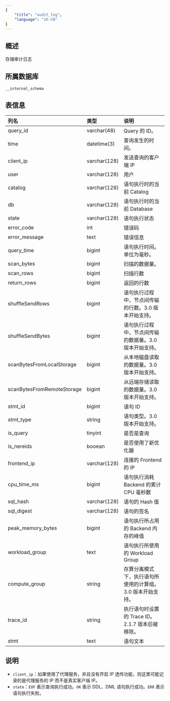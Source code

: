 ```yaml
---
{
    "title": "audit_log",
    "language": "zh-CN"
}
---
```


<!--
Licensed to the Apache Software Foundation (ASF) under one
or more contributor license agreements.  See the NOTICE file
distributed with this work for additional information
regarding copyright ownership.  The ASF licenses this file
to you under the Apache License, Version 2.0 (the
"License"); you may not use this file except in compliance
with the License.  You may obtain a copy of the License at

  http://www.apache.org/licenses/LICENSE-2.0

Unless required by applicable law or agreed to in writing,
software distributed under the License is distributed on an
"AS IS" BASIS, WITHOUT WARRANTIES OR CONDITIONS OF ANY
KIND, either express or implied.  See the License for the
specific language governing permissions and limitations
under the License.
-->

## 概述

存储审计日志

## 所属数据库


`__internal_schema`


## 表信息

| 列名                         | 类型         | 说明                                   |
| :-------------------------- | :----------- | :------------------------------------- |
| query_id          				| varchar(48)  | Query 的 ID。                            |
| time              				| datetime(3)  | 查询发生的时间。                         |
| client_ip         				| varchar(128) | 发送查询的客户端 IP                   |
| user              				| varchar(128) | 用户                                   |
| catalog           				| varchar(128) | 语句执行时的当前 Catalog               |
| db                				| varchar(128) | 语句执行时的当前 Database              |
| state             				| varchar(128) | 语句执行状态                           |
| error_code        				| int          | 错误码                                 |
| error_message     				| text         | 错误信息                               |
| query_time        				| bigint       | 语句执行时间。单位为毫秒。                |
| scan_bytes        				| bigint       | 扫描的数据量。                           |
| scan_rows         				| bigint       | 扫描行数                               |
| return_rows       				| bigint       | 返回的行数                             |
| shuffleSendRows             | bigint  | 语句执行过程中，节点间传输的行数。3.0 版本开始支持。|
| shuffleSendBytes            | bigint    | 语句执行过程中，节点间传输的数据量。3.0 版本开始支持。 |
| scanBytesFromLocalStorage   | bigint    | 从本地磁盘读取的数据量。3.0 版本开始支持。 |
| scanBytesFromRemoteStorage  | bigint    | 从远端存储读取的数据量。3.0 版本开始支持。 |
| stmt_id           				| bigint       | 语句 ID                                |
| stmt_type                   | string    | 语句类型。3.0 版本开始支持。 |
| is_query          				| tinyint      | 是否是查询                             |
| is_nereids                  | booean    | 是否使用了新优化器 |
| frontend_ip       				| varchar(128) | 连接的 Frontend 的 IP                  |
| cpu_time_ms       				| bigint       | 语句执行消耗 Backend 的累计 CPU 毫秒数 |
| sql_hash          				| varchar(128) | 语句的 Hash 值                         |
| sql_digest        				| varchar(128) | 语句的签名                             |
| peak_memory_bytes 				| bigint       | 语句执行所占用的 Backend 内存的峰值    |
| workload_group    				| text         | 语句执行所使用的 Workload Group        |
| compute_group	  				| string    | 存算分离模式下，执行语句所使用的计算组。3.0 版本开始支持。|
| trace_id                    | string    | 执行语句时设置的 Trace ID。2.1.7 版本后被移除。 |
| stmt              				| text         | 语句文本                               |

## 说明

- `client_ip`：如果使用了代理服务，并且没有开启 IP 透传功能，则这里可能记录的是代理服务的 IP 而不是真实客户端 IP。
- `state`：`EOF` 表示查询执行成功。`OK` 表示 DDL、DML 语句执行成功。`ERR` 表示语句执行失败。

